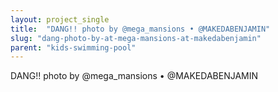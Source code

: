 ```yaml
---
layout: project_single
title:  "DANG!! photo by @mega_mansions • @MAKEDABENJAMIN"
slug: "dang-photo-by-at-mega-mansions-at-makedabenjamin"
parent: "kids-swimming-pool"
---
```

DANG!! photo by @mega_mansions • @MAKEDABENJAMIN